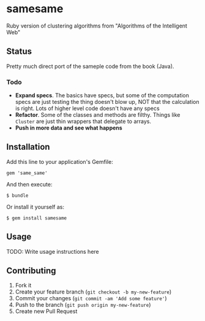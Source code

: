 samesame
========

Ruby version of clustering algorithms from "Algorithms of the Intelligent Web"

## Status

Pretty much direct port of the sameple code from the book (Java).

### Todo
  * **Expand specs**. The basics have specs, but some of the computation specs are just testing the thing doesn't blow up, NOT that the calculation is right. Lots of higher level code doesn't have any specs
  * **Refactor**. Some of the classes and methods are filthy. Things like `Cluster` are just thin wrappers that delegate to arrays.
  * **Push in more data and see what happens**

## Installation

Add this line to your application's Gemfile:

    gem 'same_same'

And then execute:

    $ bundle

Or install it yourself as:

    $ gem install samesame

## Usage

TODO: Write usage instructions here

## Contributing

1. Fork it
2. Create your feature branch (`git checkout -b my-new-feature`)
3. Commit your changes (`git commit -am 'Add some feature'`)
4. Push to the branch (`git push origin my-new-feature`)
5. Create new Pull Request
